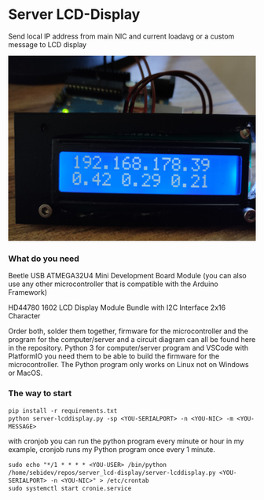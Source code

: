 # Server LCD-Display
Send local IP address from main NIC and current loadavg or a custom message to LCD display

![](https://github.com/Sebidev/server_lcd-display/blob/main/images/1685800997132.jpg)

### What do you need
Beetle USB ATMEGA32U4 Mini Development Board Module (you can also use any other microcontroller that is compatible with the Arduino Framework)

HD44780 1602 LCD Display Module Bundle with I2C Interface 2x16 Character

Order both, solder them together, firmware for the microcontroller and the program for the computer/server and a circuit diagram can all be found here in the repository.
Python 3 for computer/server program and VSCode with PlatformIO you need them to be able to build the firmware for the microcontroller.
The Python program only works on Linux not on Windows or MacOS.

### The way to start
```
pip install -r requirements.txt
python server-lcddisplay.py -sp <YOU-SERIALPORT> -n <YOU-NIC> -m <YOU-MESSAGE>
```

with cronjob you can run the python program every minute or hour in my example, cronjob runs my Python program once every 1 minute.
```
sudo echo "*/1 * * * * <YOU-USER> /bin/python /home/sebidev/repos/server_lcd-display/server-lcddisplay.py <YOU-SERIALPORT> -n <YOU-NIC>" > /etc/crontab
sudo systemctl start cronie.service
```
